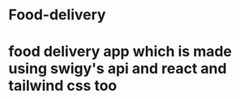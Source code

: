 # Food-delivery

# food delivery app which is made using swigy's api and react and tailwind css too
